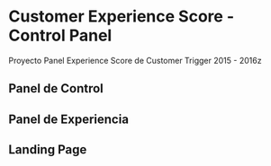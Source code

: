 # Customer Experience Score - Control Panel
Proyecto Panel Experience Score de Customer Trigger 2015 - 2016z

## Panel de Control
## Panel de Experiencia
## Landing Page
